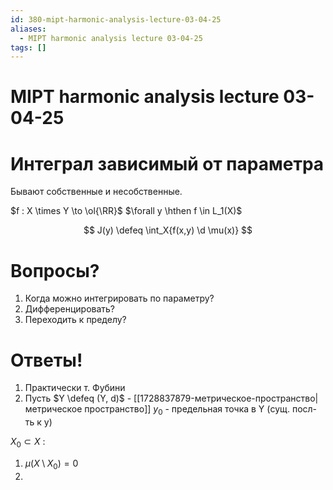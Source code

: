 ```yaml
---
id: 380-mipt-harmonic-analysis-lecture-03-04-25
aliases:
  - MIPT harmonic analysis lecture 03-04-25
tags: []
---
```


# MIPT harmonic analysis lecture 03-04-25

# Интеграл зависимый от параметра

Бывают собственные и несобственные.

$f : X \times Y \to \ol{\RR}$
$\forall y \hthen f \in L_1(X)$

$$
J(y) \defeq \int_X{f(x,y) \d \mu(x)}
$$

# Вопросы?

1. Когда можно интегрировать по параметру?
2. Дифференцировать?
3. Переходить к пределу?

# Ответы!

1. Практически т. Фубини
2. Пусть $Y \defeq (Y, d)$ - [[1728837879-метрическое-пространство|метрическое пространство]]
   $y_0$ - предельная точка в Y (сущ. посл-ть к y)

$X_0 \subset X$ :

1. $\mu(X \setminus X_0) = 0$
2.
